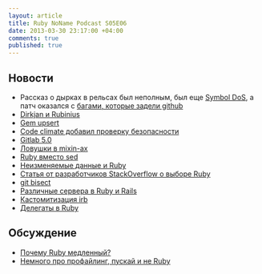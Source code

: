 ```yaml
---
layout: article
title: Ruby NoName Podcast S05E06
date: 2013-03-30 23:17:00 +04:00
comments: true
published: true
---
```


## Новости

* Рассказ о дырках в рельсах был неполным, был еще [Symbol
  DoS](http://weblog.rubyonrails.org/2013/3/18/SEC-ANN-Rails-3-2-13-3-1-12-and-2-3-18-have-been-released/), а патч
оказался с [багами, которые задели github](https://github.com/blog/1440-today-s-email-incident)
* [Dirkjan и Rubinius](http://rubini.us/2013/03/13/welcome-dirkjan/)
* [Gem upsert](https://github.com/seamusabshere/upsert)
* [Code climate добавил проверку
  безопасности](http://blog.codeclimate.com/blog/2013/03/19/launching-today-security-monitor-by-code-climate/)
* [Gitlab 5.0](http://blog.gitlab.org/gitlab-5-dot-0-has-been-released/)
* [Ловушки в mixin-ах](http://definingterms.com/2013/03/23/pitfalls-of-ruby-mixins/)
* [Ruby вместо sed](http://dougireton.com/blog/2013/03/24/ruby-p-i-e/)
* [Неизменяемые данные и Ruby](https://deveo.com/blog/2013/03/22/immutability-in-ruby-part-1/)
* [Статья от разработчиков StackOverflow о выборе Ruby](http://www.codinghorror.com/blog/2013/03/why-ruby.html)
* [git bisect](http://mojolingo.com/blog/2013/using-git-bisect-to-troubleshoot-ruby-gems/)
* [Различные сервера в Ruby и
  Rails](http://stackoverflow.com/questions/4113299/ruby-on-rails-server-options/4113570#4113570)
* [Кастомитизация irb](http://rakeroutes.com/blog/customize-your-irb/)
* [Делегаты в Ruby](http://www.saturnflyer.com/blog/jim/2013/03/21/ruby-delegate-rb-secrets/)

## Обсуждение

* [Почему Ruby медленный?](https://speakerdeck.com/alex/why-python-ruby-and-javascript-are-slow)
* [Немного про профайлинг, пускай и не Ruby](http://blog.golang.org/2011/06/profiling-go-programs.html)
